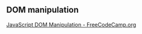 ## DOM manipulation
[JavaScript DOM Manipulation - FreeCodeCamp.org](https://www.youtube.com/watch?v=5fb2aPlgoys) 